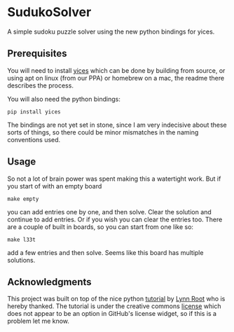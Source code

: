 # SudukoSolver

A simple sudoku puzzle solver using the new python bindings for yices.

## Prerequisites

You will need to install [yices](https://github.com/SRI-CSL/yices2) which can be done by building from source,
or using apt on linux (from our PPA) or homebrew on a mac, the readme there describes the process.

You will also need the python bindings:
```
pip install yices
```
The bindings are not yet set in stone, since I am very indecisive about these sorts of things, so there could be
minor mismatches in the naming conventions used.

## Usage

So not a lot of brain power was spent making this a watertight work. But if you start of with an empty board
```
make empty
```
you can add entries one by one, and then solve. Clear the solution and continue to add entries. Or if you wish you
can clear the entries too.  There are a couple of built in boards, so you can start from one like so:
```
make l33t
```
add a few entries and then solve. Seems like this board has multiple solutions.

## Acknowledgments

This project was built on top of the nice python [tutorial](http://newcoder.io/gui/) by [Lynn Root](http://www.roguelynn.com/)
who is hereby thanked. The tutorial is under the creative commons [license](https://creativecommons.org/licenses/by-sa/3.0/deed.en_US) which does 
not appear to be an option in GitHub's license widget, so if this is a problem let me know.
